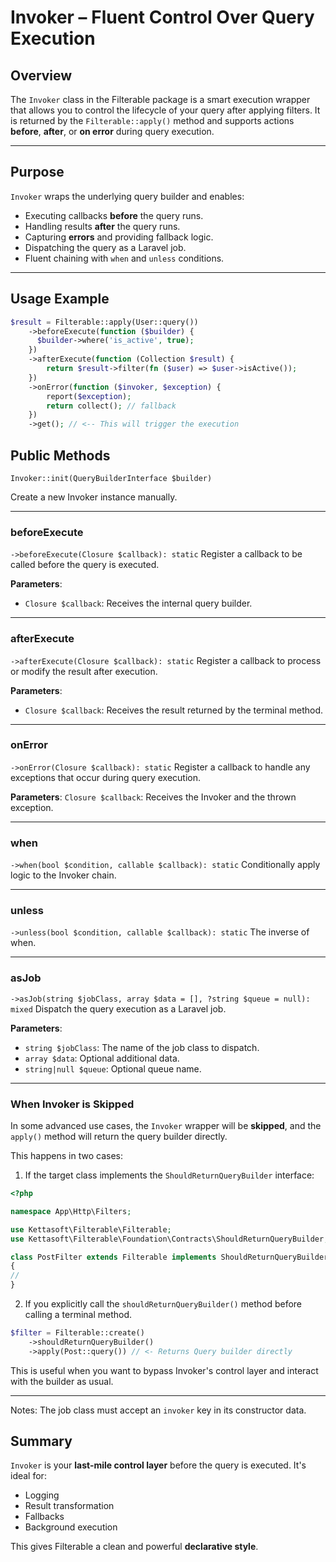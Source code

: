 # Invoker – Fluent Control Over Query Execution

## Overview

The `Invoker` class in the Filterable package is a smart execution wrapper that allows you to control the lifecycle of your query after applying filters. It is returned by the `Filterable::apply()` method and supports actions **before**, **after**, or **on error** during query execution.

---

## Purpose

`Invoker` wraps the underlying query builder and enables:

- Executing callbacks **before** the query runs.
- Handling results **after** the query runs.
- Capturing **errors** and providing fallback logic.
- Dispatching the query as a Laravel job.
- Fluent chaining with `when` and `unless` conditions.

---

## Usage Example

```php
$result = Filterable::apply(User::query())
    ->beforeExecute(function ($builder) {
      $builder->where('is_active', true);
    })
    ->afterExecute(function (Collection $result) {
        return $result->filter(fn ($user) => $user->isActive());
    })
    ->onError(function ($invoker, $exception) {
        report($exception);
        return collect(); // fallback
    })
    ->get(); // <-- This will trigger the execution
```

## Public Methods

`Invoker::init(QueryBuilderInterface $builder)`

Create a new Invoker instance manually.

---

### beforeExecute

`->beforeExecute(Closure $callback): static`
Register a callback to be called before the query is executed.

**Parameters**:

- `Closure $callback`: Receives the internal query builder.

---

### afterExecute

`->afterExecute(Closure $callback): static`
Register a callback to process or modify the result after execution.

**Parameters**:

- `Closure $callback`: Receives the result returned by the terminal method.

---

### onError

`->onError(Closure $callback): static`
Register a callback to handle any exceptions that occur during query execution.

**Parameters**:
`Closure $callback`: Receives the Invoker and the thrown exception.

---

### when

`->when(bool $condition, callable $callback): static`
Conditionally apply logic to the Invoker chain.

---

### unless

`->unless(bool $condition, callable $callback): static`
The inverse of when.

---

### asJob

`->asJob(string $jobClass, array $data = [], ?string $queue = null): mixed`
Dispatch the query execution as a Laravel job.

**Parameters**:

- `string $jobClass`: The name of the job class to dispatch.
- `array $data`: Optional additional data.
- `string|null $queue`: Optional queue name.

---

### When Invoker is Skipped

In some advanced use cases, the `Invoker` wrapper will be **skipped**, and the `apply()` method will return the query builder directly.

This happens in two cases:

1. If the target class implements the `ShouldReturnQueryBuilder` interface:

```php
<?php

namespace App\Http\Filters;

use Kettasoft\Filterable\Filterable;
use Kettasoft\Filterable\Foundation\Contracts\ShouldReturnQueryBuilder;

class PostFilter extends Filterable implements ShouldReturnQueryBuilder
{
//
}
```

2. If you explicitly call the `shouldReturnQueryBuilder()` method before calling a terminal method.

```php
$filter = Filterable::create()
    ->shouldReturnQueryBuilder()
    ->apply(Post::query()) // <- Returns Query builder directly
```

This is useful when you want to bypass Invoker's control layer and interact with the builder as usual.

---

Notes:
The job class must accept an `invoker` key in its constructor data.

## Summary

`Invoker` is your **last-mile control layer** before the query is executed. It's ideal for:

- Logging
- Result transformation
- Fallbacks
- Background execution

This gives Filterable a clean and powerful **declarative style**.
